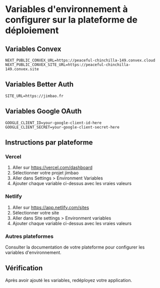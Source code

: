 # Variables d'environnement à configurer sur la plateforme de déploiement

## Variables Convex
```
NEXT_PUBLIC_CONVEX_URL=https://peaceful-chinchilla-149.convex.cloud
NEXT_PUBLIC_CONVEX_SITE_URL=https://peaceful-chinchilla-149.convex.site
```

## Variables Better Auth
```
SITE_URL=https://jimbao.fr
```

## Variables Google OAuth
```
GOOGLE_CLIENT_ID=your-google-client-id-here
GOOGLE_CLIENT_SECRET=your-google-client-secret-here
```

## Instructions par plateforme

### Vercel
1. Aller sur https://vercel.com/dashboard
2. Sélectionner votre projet jimbao
3. Aller dans Settings > Environment Variables
4. Ajouter chaque variable ci-dessus avec les vraies valeurs

### Netlify
1. Aller sur https://app.netlify.com/sites
2. Sélectionner votre site
3. Aller dans Site settings > Environment variables
4. Ajouter chaque variable ci-dessus avec les vraies valeurs

### Autres plateformes
Consulter la documentation de votre plateforme pour configurer les variables d'environnement.

## Vérification
Après avoir ajouté les variables, redéployez votre application.
